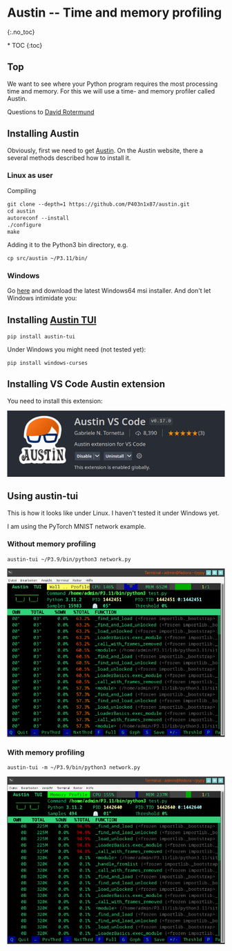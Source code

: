 # Austin -- Time and memory profiling
{:.no_toc}

<nav markdown="1" class="toc-class">
* TOC
{:toc}
</nav>

## Top

We want to see where your Python program requires the most processing time and memory. For this we will use a time- and memory profiler called Austin. 

Questions to [David Rotermund](mailto:davrot@uni-bremen.de)

## Installing Austin

Obviously, first we need to get [Austin](https://github.com/p403n1x87/austin). On the Austin website, there a several methods described how to install it. 

### Linux as user

Compiling

```shell
git clone --depth=1 https://github.com/P403n1x87/austin.git
cd austin
autoreconf --install
./configure
make
```

Adding it to the Python3 bin directory, e.g.

```shell
cp src/austin ~/P3.11/bin/
```

### Windows

Go [here](https://github.com/P403n1x87/austin/releases/latest) and download the latest Windows64 msi installer. And don't let Windows intimidate you: 


## Installing [Austin TUI](https://github.com/P403n1x87/austin-tui)

```shell
pip install austin-tui
```

Under Windows you might need (not tested yet):

```shell
pip install windows-curses
```

## Installing VS Code Austin extension

You need to install this extension:

![image0](image0.png)

## Using austin-tui

This is how it looks like under Linux. I haven't tested it under Windows yet.

I am using the PyTorch MNIST network example. 

### Without memory profiling

```shell
austin-tui ~/P3.9/bin/python3 network.py
```

![image1](image1.png)

### With memory profiling

```shell
austin-tui -m ~/P3.9/bin/python3 network.py
```

![image2](image2.png)


